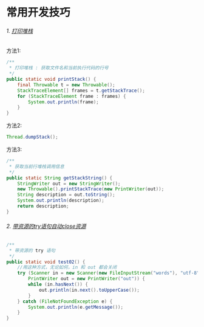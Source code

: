 # 常用开发技巧

###### 1. [打印堆栈](../src/dev/demo/basic/exception/Factorial.java)

方法1:
```java
/**
 * 打印堆栈 : 获取文件名和当前执行代码的行号
 */
public static void printStack() {
    final Throwable t = new Throwable();
    StackTraceElement[] frames = t.getStackTrace();
    for (StackTraceElement frame : frames) {
        System.out.println(frame);
    }
}
```

方法2:
```java
Thread.dumpStack();
```

方法3:
```java
/**
 * 获取当前行堆栈调用信息
 */
public static String getStackString() {
    StringWriter out = new StringWriter();
    new Throwable().printStackTrace(new PrintWriter(out));
    String description = out.toString();
    System.out.println(description);
    return description;
}
```

###### 2. [带资源的try语句自动close资源](../src/dev/demo/basic/exception/ExceptionDemo.java)

```java
/**
 * 带资源的 try 语句
 */
public static void test02() {
    //用这种方式，无论如何，in 和 out 都会关闭
    try (Scanner in = new Scanner(new FileInputStream("words"), "utf-8");
        PrintWriter out = new PrintWriter("out")) {
        while (in.hasNext()) {
            out.println(in.next().toUpperCase());
        }
    } catch (FileNotFoundException e) {
        System.out.println(e.getMessage());
    }
}
```
